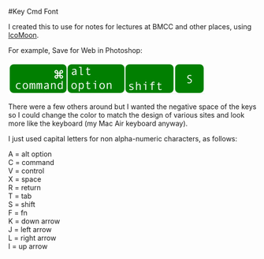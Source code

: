 #Key Cmd Font

I created this to use for notes for lectures at BMCC and other places, using [IcoMoon](https://icomoon.io/).

For example, Save for Web in Photoshop:  

![key cmd font example](https://raw.githubusercontent.com/owenroberts/key-cmd-font/master/ex.jpg)

There were a few others around but I wanted the negative space of the keys so I could change the color to match the design of various sites and look more like the keyboard (my Mac Air keyboard anyway).

I just used capital letters for non alpha-numeric characters, as follows:

A = alt option  
C = command  
V = control  
X = space  
R = return  
T = tab  
S = shift  
F = fn  
K = down arrow  
J = left arrow  
L = right arrow  
I = up arrow  


